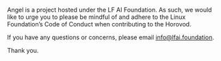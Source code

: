 Angel is a project hosted under the LF AI Foundation. As such, we would like to urge you to please be mindful of and adhere to the Linux Foundation’s Code of Conduct when contributing to the Horovod.

If you have any questions or concerns, please email info@lfai.foundation.

Thank you.
